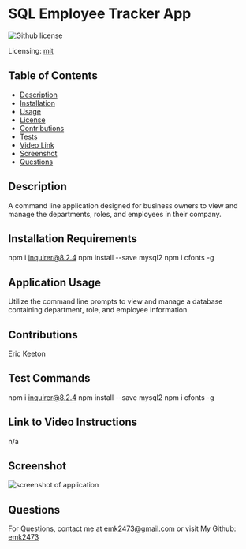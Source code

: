 # SQL Employee Tracker App
![Github license](https://img.shields.io/badge/mit-blue.svg)
 
Licensing: [mit](https://choosealicense.com/licenses/mit/)
    
## Table of Contents
  
- [Description](#description)
- [Installation](#installation-requirements)
- [Usage](#application-usage)
- [License](#licensing-information)
- [Contributions](#contributions)
- [Tests](#tests-commands)
- [Video Link](#link-to-video-instructions)
- [Screenshot](#screenshot)
- [Questions](#questions)
  
## Description
A command line application designed for business owners to view and manage the departments, roles, and employees in their company.
  
## Installation Requirements
npm i inquirer@8.2.4 npm install --save mysql2 npm i cfonts -g
  
## Application Usage
Utilize the command line prompts to view and manage a database containing department, role, and employee information.
    
## Contributions
Eric Keeton
  
## Test Commands
npm i inquirer@8.2.4 npm install --save mysql2 npm i cfonts -g
  
## Link to Video Instructions
n/a
  
## Screenshot
![screenshot of application](n/a)
  
## Questions
For Questions, contact me at emk2473@gmail.com or visit My Github: [emk2473](https://github.com/emk2473)
  
  